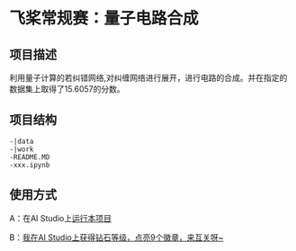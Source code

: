 # 飞桨常规赛：量子电路合成

## 项目描述
利用量子计算的若纠错网络,对纠缠网络进行展开，进行电路的合成。并在指定的数据集上取得了15.6057的分数。

## 项目结构
```
-|data
-|work
-README.MD
-xxx.ipynb
```
## 使用方式
A：在AI Studio上[运行本项目](https://aistudio.baidu.com/aistudio/usercenter)

B：[我在AI Studio上获得钻石等级，点亮9个徽章，来互关呀~](https://aistudio.baidu.com/aistudio/personalcenter/thirdview/335435)
